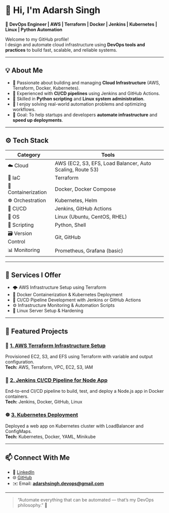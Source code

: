# 👋 Hi, I'm Adarsh Singh  
🚀 **DevOps Engineer | AWS | Terraform | Docker | Jenkins | Kubernetes | Linux | Python Automation**  

Welcome to my GitHub profile!  
I design and automate cloud infrastructure using **DevOps tools and practices** to build fast, scalable, and reliable systems.  

---

## 💡 About Me
- 🧠 Passionate about building and managing **Cloud Infrastructure** (AWS, Terraform, Docker, Kubernetes).
- 🔄 Experienced with **CI/CD pipelines** using Jenkins and GitHub Actions.  
- 🧰 Skilled in **Python scripting** and **Linux system administration**.  
- 🧩 I enjoy solving real-world automation problems and optimizing workflows.  
- 🎯 Goal: To help startups and developers **automate infrastructure** and **speed up deployments**.

---

## ⚙️ Tech Stack

| Category | Tools |
|-----------|-------|
| ☁️ Cloud | AWS (EC2, S3, EFS, Load Balancer, Auto Scaling, Route 53) |
| 🔧 IaC | Terraform |
| 🐳 Containerization | Docker, Docker Compose |
| ☸️ Orchestration | Kubernetes, Helm |
| 🔁 CI/CD | Jenkins, GitHub Actions |
| 🐧 OS | Linux (Ubuntu, CentOS, RHEL) |
| 🐍 Scripting | Python, Shell |
| 🗃️ Version Control | Git, GitHub |
| 📊 Monitoring | Prometheus, Grafana (basic) |

---

## 💼 Services I Offer
- 🌩️ AWS Infrastructure Setup using Terraform  
- 🐳 Docker Containerization & Kubernetes Deployment  
- 🔁 CI/CD Pipeline Development with Jenkins or GitHub Actions  
- ⚙️ Infrastructure Monitoring & Automation Scripts  
- 🧰 Linux Server Setup & Hardening  

---

## 📂 Featured Projects

### 🚀 [1. AWS Terraform Infrastructure Setup](https://github.com/adarshsingh7470/aws-terraform-demo)
Provisioned EC2, S3, and EFS using Terraform with variable and output configuration.  
**Tech:** AWS, Terraform, VPC, EC2, S3, IAM  

### 🔁 [2. Jenkins CI/CD Pipeline for Node App](https://github.com/adarshsingh7470/jenkins-cicd-demo)
End-to-end CI/CD pipeline to build, test, and deploy a Node.js app in Docker containers.  
**Tech:** Jenkins, Docker, GitHub, Linux  

### ☸️ [3. Kubernetes Deployment](https://github.com/adarshsingh7470/k8s-demo)
Deployed a web app on Kubernetes cluster with LoadBalancer and ConfigMaps.  
**Tech:** Kubernetes, Docker, YAML, Minikube  

---

## 📫 Connect With Me
- 💼 [LinkedIn](https://www.linkedin.com/in/adarshsingh7470)  
- 🌐 [GitHub](https://github.com/adarshsingh7470)  
- ✉️ Email: **adarshsingh.devops@gmail.com**  

---

> “Automate everything that can be automated — that’s my DevOps philosophy.” 🧠
